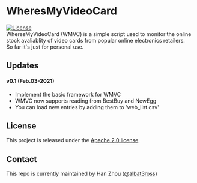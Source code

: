 # WheresMyVideoCard
[![License](https://img.shields.io/badge/License-Apache%202.0-blue.svg)](https://opensource.org/licenses/Apache-2.0)  
WheresMyVideoCard (WMVC) is a simple script used to monitor the online stock avaliablity of video cards from
popular online electronics retailers.  
So far it's just for personal use.  

## Updates

#### v0.1 (Feb.03-2021)
- Implement the basic framework for WMVC
- WMVC now supports reading from BestBuy and NewEgg
- You can load new entries by adding them to 'web_list.csv'


## License

This project is released under the [Apache 2.0 license](LICENSE).

## Contact

This repo is currently maintained by Han Zhou ([@albat3ross](https://github.com/albat3ross))

